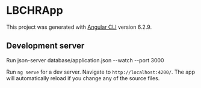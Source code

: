 # LBCHRApp

This project was generated with [Angular CLI](https://github.com/angular/angular-cli) version 6.2.9.

## Development server

Run json-server database/application.json --watch --port 3000 

Run `ng serve` for a dev server. Navigate to `http://localhost:4200/`. The app will automatically reload if you change any of the source files.
